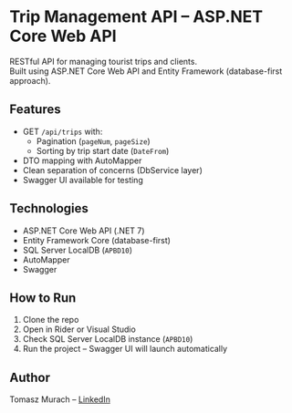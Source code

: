 # Trip Management API – ASP.NET Core Web API

RESTful API for managing tourist trips and clients.  
Built using ASP.NET Core Web API and Entity Framework (database-first approach).

## Features
- GET `/api/trips` with:
  - Pagination (`pageNum`, `pageSize`)
  - Sorting by trip start date (`DateFrom`)
- DTO mapping with AutoMapper
- Clean separation of concerns (DbService layer)
- Swagger UI available for testing

## Technologies
- ASP.NET Core Web API (.NET 7)
- Entity Framework Core (database-first)
- SQL Server LocalDB (`APBD10`)
- AutoMapper
- Swagger

## How to Run
1. Clone the repo
2. Open in Rider or Visual Studio
3. Check SQL Server LocalDB instance (`APBD10`)
4. Run the project – Swagger UI will launch automatically

## Author
Tomasz Murach – [LinkedIn](https://www.linkedin.com/in/tomasz-murach-5698b6375/)
